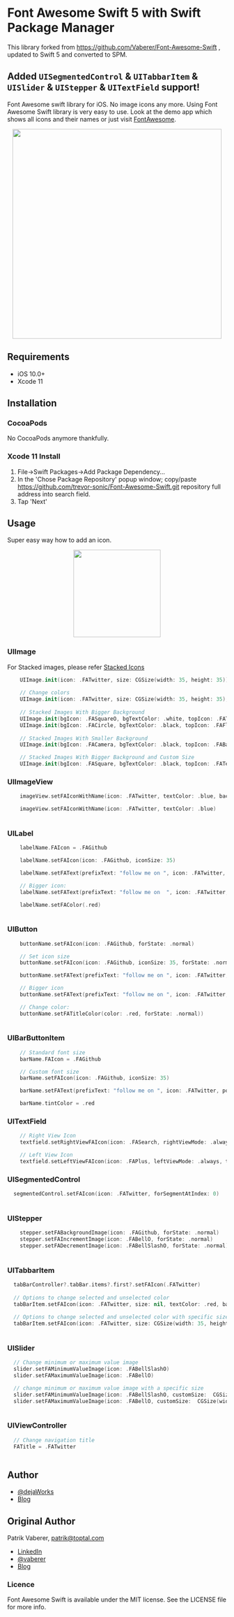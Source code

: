 # Font Awesome Swift 5 with Swift Package Manager
This library forked from https://github.com/Vaberer/Font-Awesome-Swift , updated to Swift 5 and converted to SPM.

## Added ```UISegmentedControl``` & ```UITabbarItem``` & ```UISlider``` & ```UIStepper``` & ```UITextField``` support!


Font Awesome swift library for iOS. No image icons any more. Using Font Awesome Swift library is very easy to use. Look at the demo app which shows all icons and their names or just visit [FontAwesome](http://fortawesome.github.io/Font-Awesome/icons/).


<p align="center">
  <img height="480" src="https://github.com/Vaberer/Font-Awesome-Swift/blob/master/resources/image1.png"/>
</p>

## Requirements

- iOS 10.0+
- Xcode 11

## Installation

### CocoaPods
No CocoaPods anymore thankfully.

### Xcode 11 Install

1. File->Swift Packages->Add Package Dependency...
2. In the 'Chose Package Repository' popup window; copy/paste https://github.com/trevor-sonic/Font-Awesome-Swift.git repository full address into search field.
3. Tap 'Next'

## Usage

Super easy way how to add an icon.
<p align="center">
  <img height="200" src="https://github.com/Vaberer/Font-Awesome-Swift/blob/master/resources/helper.png"/>
</p>


### UIImage
For Stacked images, please refer [Stacked Icons](http://fontawesome.io/examples/#stacked)
```Swift
    UIImage.init(icon: .FATwitter, size: CGSize(width: 35, height: 35))
    
    // Change colors
    UIImage.init(icon: .FATwitter, size: CGSize(width: 35, height: 35), textColor: .red, backgroundColor: .black)
    
    // Stacked Images With Bigger Background
    UIImage.init(bgIcon: .FASquareO, bgTextColor: .white, topIcon: .FATwitter, topTextColor: .white, bgLarge: true)
    UIImage.init(bgIcon: .FACircle, bgTextColor: .black, topIcon: .FAFlag, topTextColor: .white, bgLarge: true)
    
    // Stacked Images With Smaller Background
    UIImage.init(bgIcon: .FACamera, bgTextColor: .black, topIcon: .FABan, topTextColor: .red, bgLarge: false)

    // Stacked Images With Bigger Background and Custom Size
    UIImage.init(bgIcon: .FASquare, bgTextColor: .black, topIcon: .FATerminal, topTextColor: .white, bgLarge: true, size: CGSize(width: 50, height: 50))

```


### UIImageView
```Swift
    imageView.setFAIconWithName(icon: .FATwitter, textColor: .blue, backgroundColor: .gray)

    imageView.setFAIconWithName(icon: .FATwitter, textColor: .blue)
    
```


### UILabel
```Swift
    labelName.FAIcon = .FAGithub

    labelName.setFAIcon(icon: .FAGithub, iconSize: 35)

    labelName.setFAText(prefixText: "follow me on ", icon: .FATwitter, postfixText: ". Thanks!", size: 25)

    // Bigger icon:
    labelName.setFAText(prefixText: "follow me on  ", icon: .FATwitter, postfixText: ". Thanks!", size: 25, iconSize: 30)

    labelName.setFAColor(.red)
    
```


### UIButton
```Swift
    buttonName.setFAIcon(icon: .FAGithub, forState: .normal)

    // Set icon size
    buttonName.setFAIcon(icon: .FAGithub, iconSize: 35, forState: .normal)

    buttonName.setFAText(prefixText: "follow me on ", icon: .FATwitter, postfixText: ". Thanks!", size: 25, forState: .normal)

    // Bigger icon
    buttonName.setFAText(prefixText: "follow me on ", icon: .FATwitter, postfixText: ". Thanks!", size: 25, forState: .normal, iconSize: 30)

    // Change color:
    buttonName.setFATitleColor(color: .red, forState: .normal))
    
```


### UIBarButtonItem
```Swift
    // Standard font size
    barName.FAIcon = .FAGithub

    // Custom font size
    barName.setFAIcon(icon: .FAGithub, iconSize: 35)

    barName.setFAText(prefixText: "follow me on ", icon: .FATwitter, postfixText: ". Thanks!", size: 25)

    barName.tintColor = .red

```


### UITextField
```Swift
    // Right View Icon
    textfield.setRightViewFAIcon(icon: .FASearch, rightViewMode: .always, textColor: .red, backgroundColor: .clear, size: nil)

    // Left View Icon
    textfield.setLeftViewFAIcon(icon: .FAPlus, leftViewMode: .always, textColor: .red, backgroundColor: .clear, size: nil)

```


### UISegmentedControl
```Swift
  segmentedControl.setFAIcon(icon: .FATwitter, forSegmentAtIndex: 0)
  
```


### UIStepper
```Swift
    stepper.setFABackgroundImage(icon: .FAGithub, forState: .normal)
    stepper.setFAIncrementImage(icon: .FABellO, forState: .normal)
    stepper.setFADecrementImage(icon: .FABellSlashO, forState: .normal)
    

```


### UITabbarItem
```Swift
  tabBarController?.tabBar.items?.first?.setFAIcon(.FATwitter)
  
  // Options to change selected and unselected color
  tabBarItem.setFAIcon(icon: .FATwitter, size: nil, textColor: .red, backgroundColor: .black, selectedTextColor: .yellow, selectedBackgroundColor: .white)
  
  // Options to change selected and unselected color with specific size
  tabBarItem.setFAIcon(icon: .FATwitter, size: CGSize(width: 35, height: 35), textColor: .red, backgroundColor: .black, selectedTextColor: .yellow, selectedBackgroundColor: .white)
  
```


### UISlider
```Swift
  // Change minimum or maximum value image
  slider.setFAMinimumValueImage(icon: .FABellSlashO)
  slider.setFAMaximumValueImage(icon: .FABellO)

  // change minimum or maximum value image with a specific size
  slider.setFAMinimumValueImage(icon: .FABellSlashO, customSize:  CGSize(width: 35, height: 35))
  slider.setFAMaximumValueImage(icon: .FABellO, customSize:  CGSize(width: 35, height: 35))
  
```


### UIViewController
```Swift
  // Change navigation title
  FATitle = .FATwitter
  
```

## Author 

- [@dejaWorks](https://twitter.com/dejaworks)
- [Blog](http://lab.dejaworks.com)

## Original Author 

Patrik Vaberer, patrik@toptal.com

- [LinkedIn](https://www.linkedin.com/in/vaberer)
- [@vaberer](https://twitter.com/vaberer)
- [Blog](http://vaberer.com)

### Licence

Font Awesome Swift is available under the MIT license. See the LICENSE file for more info.
